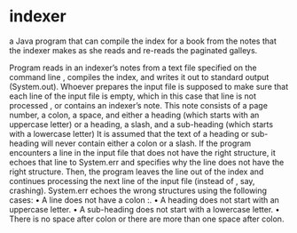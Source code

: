 # indexer

a Java program that can compile the index for a book from the notes that the indexer makes as she reads and re-reads
the paginated galleys.

Program reads in an indexer’s notes from a text file specified on the command
line , compiles the index, and writes it out to standard output (System.out).
Whoever prepares the input file is supposed to make sure that each line of the input file is
empty, which in this case that line is not processed , or contains
an indexer’s note. This note consists of a page number, a colon, a space, and either a heading
(which starts with an uppercase letter) or a heading, a slash, and a sub-heading (which starts with
a lowercase letter)  It is assumed that the text of a heading or sub-heading will never contain either a colon or a slash.
If the program encounters a line in the input file that does not have the right structure, it
echoes that line to System.err and specifies why the line does not have the right structure. Then,
the program leaves the line out of the index and continues processing the next line of the input file
(instead of , say, crashing). System.err echoes the wrong structures using
the following cases:
• A line does not have a colon :.
• A heading does not start with an uppercase letter.
• A sub-heading does not start with a lowercase letter.
• There is no space after colon or there are more than one space after colon.
